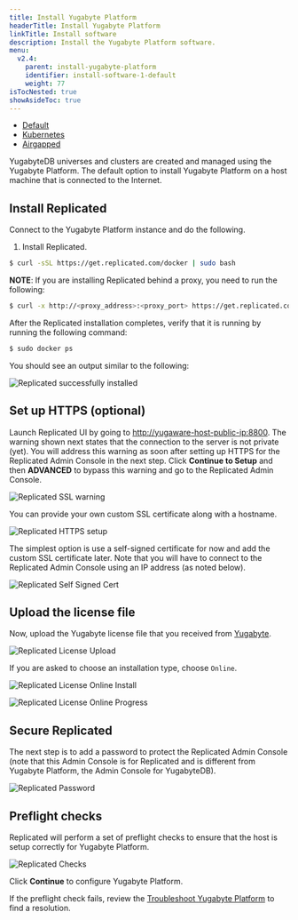 ```yaml
---
title: Install Yugabyte Platform
headerTitle: Install Yugabyte Platform
linkTitle: Install software
description: Install the Yugabyte Platform software.
menu:
  v2.4:
    parent: install-yugabyte-platform
    identifier: install-software-1-default
    weight: 77
isTocNested: true
showAsideToc: true
---
```


<ul class="nav nav-tabs-alt nav-tabs-yb">

  <li >
    <a href="/preview/yugabyte-platform/install-yugabyte-platform/install-software/default" class="nav-link active">
      <i class="fas fa-cloud"></i>
      Default
    </a>
  </li>

  <li>
    <a href="/preview/yugabyte-platform/install-yugabyte-platform/install-software/kubernetes" class="nav-link">
      <i class="fas fa-cubes" aria-hidden="true"></i>
      Kubernetes
    </a>
  </li>

  <li >
    <a href="/preview/yugabyte-platform/install-yugabyte-platform/install-software/airgapped" class="nav-link">
      <i class="fas fa-unlink"></i>
      Airgapped
    </a>
  </li>

</ul>

YugabyteDB universes and clusters are created and managed using the Yugabyte Platform. The default option to install Yugabyte Platform on a host machine that is connected to the Internet.

## Install Replicated

Connect to the Yugabyte Platform instance and do the following.

1. Install Replicated.

```sh
$ curl -sSL https://get.replicated.com/docker | sudo bash
```

**NOTE**: If you are installing Replicated behind a proxy, you need to run the following:

```sh
$ curl -x http://<proxy_address>:<proxy_port> https://get.replicated.com/docker | sudo bash
```

After the Replicated installation completes, verify that it is running by running the following command:

```sh
$ sudo docker ps
```

You should see an output similar to the following:

![Replicated successfully installed](/images/replicated/replicated-success.png)

## Set up HTTPS (optional)

Launch Replicated UI by going to [http://yugaware-host-public-ip:8800](http://yugaware-host-public-ip:8800). The warning shown next states that the connection to the server is not private (yet). You will address this warning as soon after setting up HTTPS for the Replicated Admin Console in the next step. Click **Continue to Setup** and then **ADVANCED** to bypass this warning and go to the Replicated Admin Console.

![Replicated SSL warning](/images/replicated/replicated-warning.png)

You can provide your own custom SSL certificate along with a hostname.

![Replicated HTTPS setup](/images/replicated/replicated-https.png)

The simplest option is use a self-signed certificate for now and add the custom SSL certificate later. Note that you will have to connect to the Replicated Admin Console using an IP address (as noted below).

![Replicated Self Signed Cert](/images/replicated/replicated-selfsigned.png)

## Upload the license file

Now, upload the Yugabyte license file that you received from [Yugabyte](https://www.yugabyte.com/platform/#request-trial-form).

![Replicated License Upload](/images/replicated/replicated-license-upload.png)

If you are asked to choose an installation type, choose `Online`.

![Replicated License Online Install](/images/replicated/replicated-license-online-install-option.png)

![Replicated License Online Progress](/images/replicated/replicated-license-progress.png)

## Secure Replicated

The next step is to add a password to protect the Replicated Admin Console (note that this Admin Console is for Replicated and is different from Yugabyte Platform, the Admin Console for YugabyteDB).

![Replicated Password](/images/replicated/replicated-password.png)

## Preflight checks

Replicated will perform a set of preflight checks to ensure that the host is setup correctly for Yugabyte Platform.

![Replicated Checks](/images/replicated/replicated-checks.png)

Click **Continue** to configure Yugabyte Platform.

If the preflight check fails, review the [Troubleshoot Yugabyte Platform](../../../troubleshoot/) to find a resolution.
